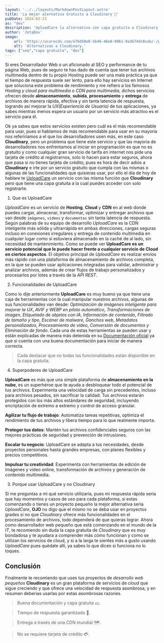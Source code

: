 ```yaml
---
layout: '../../layouts/MarkdownPostLayout.astro'
title: 'La mejor alernativa Gratuita a Cloudinary 🚀'
pubDate: 2024-03-23
as: "dev"
description: 'UploadCare la alternativa con capa gratuita a Cloudinary y que deberias usar en 2024..'
author: 'JotaDev'
image:
    url: 'https://ucarecdn.com/e76d50e8-5b49-48e0-9061-9a3674dc8ceb/-/preview/1000x750/'
    alt: 'Alternativas a Cloudinary.'
tags: ["seo","capa gratuita", "dev"]
---
```


Si eres Desarrollador Web o un aficionado al SEO y performance de tu página Web, pues de seguro te has dado de cuenta que tener tus archivos multimedia dentro de tu propio Hosting puede ser una mala práctica ya que el tiempo de respuesta suele ser lento, para ello hay servicios en Internet que soluciona este problema de rendimiento y me refiero a los famosos *Hosting y cloud para multimedia* o *CDN para multimedia*, dichos servicios ofrecen desde **almacenamiento**, **subida**, **procesamiento** y **entrega** de archivos de manera rápida, efectiva y sin tanta latencia de respuesta, logrando así mejorar la *UX(Experiencia de Usuario)* de tus aplicaciones, ya sabes mientras menos espera un usuario por un servicio más atractivo es el servicio para él.

Ok ya sabes que estos servicios existen pero cuál es el más recomendable para usar, pues si hablamos de más recomendable para usar en su mayoría nos referiríamos a el que los desarrolladores usen más, en este caso **Cloudinary**, pero un problema que tiene este servicio y que las mayoría de desarrolladores nos enfrentamos al iniciar en programación es que no es gratuito y como cualquier gran servicio de tarifa en internet nos pide una tarjeta de crédito al registrarnos, solo lo hacen para estar seguros, ahora que pasa si no tienes tarjeta de crédito, pues es hora de decir adiós a **Cloudinary** e irte por un servicio gratuito que cumpla con las mismas o algunas de las funcionalidades que quisieras usar, por ello el día de hoy de hablare te [UploadCare](https://uploadcare.com/) un servicio con las misma función que **Cloudinary** pero que tiene una capa gratuita a la cual puedes acceder con solo registrarte.

1. Que es UploadCare

*UploadCare* es un servicio de **Hosting**, **Cloud** y **CDN** en al web donde puedes cargar, almacenar, transformar, optimizar y entregar archivos que van desde `imágenes`, `videos` y `documentos` sin tanta latencia de respuesta. Según palabras de su equipo de desarrollo *UploadCare* es la CDN inteligente más sólida y ultrarrápida en ambas direcciones, cargas seguras incluso en conexiones irregulares y entrega de contenido multimedia en cualquier lugar como si estuviera almacenado en la caché de al lado, sin necesidad de mantenimiento. Como se puede ver **UploadCare es un servicio potencial que le puede hacer frente a cualquier servicio de Cloud en ciertos aspectos**. El objetivo principal de *UploadCare* es realizar envíos más rápido con una plataforma de almacenamiento de archivos completa, en la que se pueden usar aplicaciones integradas para validar, administrar y analizar archivos, además de crear flujos de trabajo personalizados y procesarlos por lotes a través de la *API REST*.

2. Funcionalidades de UploadCare

Como lo dije anteriormente **UploadCare** es muy bueno ya que tiene una caja de herramientas con la cual manipular nuestros archivos, algunas de sus funcionalidades van desde: *Optimización de imágenes inteligente para mejorar la UX*, *AVIF y WEBP en piloto automático*, *Transformaciones de imagen*, *Etiquetado de objetos con IA*, *Información de contenido*, *Filtrado de tamaño y tipo*, *Escáner de malware*, *Ganchos web*, *Metadatos personalizados*, *Procesamiento de vídeo*, *Conversión de documentos y Eliminación de fondo*. Cada una de estas herramientas se pueden usar y están explicadas de manera más detenida en su [Documentación oficial](https://uploadcare.com/docs/) ya que si cuenta con una buena documentación para iniciar de manera correcta.

> Cada destacar que no todas las funcionalidades están disponible en la capa gratuita.

4. Superpoderes de UploadCare

**UploadCare** es más que una simple plataforma de **almacenamiento en la nube**, es un superhéroe que te ayuda a desbloquear todo el potencial de tus archivos. Experimenta una velocidad de carga sin precedentes, incluso para archivos pesados, sin sacrificar la calidad. Tus archivos estarán protegidos con los más altos estándares de seguridad, incluyendo encriptación de extremo a extremo y control de acceso granular.

**Agilizar tu flujo de trabajo**: Automatiza tareas repetitivas, optimiza el rendimiento de tus archivos y libera tiempo para lo que realmente importa.

**Proteger tus datos**: Mantén tus archivos confidenciales seguros con las mejores prácticas de seguridad y prevención de intrusiones.

**Escalar tu negocio**: UploadCare se adapta a tus necesidades, desde proyectos personales hasta grandes empresas, con planes flexibles y precios competitivos.

**Impulsar tu creatividad**: Experimenta con herramientas de edición de imágenes y video online, transformación de archivos y generación de contenido multimedia.

3. Porque usar UploadCare y no Cloudinary

Si me preguntas a mi qué servicio utilizaría, pues mi respuesta rápida seria que hay momentos y casos de uso para cada plataforma, si estas comenzando o tienes un proyecto pequeño la mejor alternativa seria *UploadCare*, **OJO** no digo que el mismo no se deba usar en proyectos grades si no que *Cloudinary* ofrece más funcionalidades en el procesamiento de archivos, todo dependerá de que quieras lograr. Ahora como desarrollador web pequeño que está comenzando en el mundo de la *IT*, te recomiendo sin duda la capa gratuita de *Cloudinary* que es muy bondadosa y te ayudara a comprender más cómo funcionan y como se utilizan los servicios de cloud, y si a la larga te sientes más a gusto usando *UploadCare* pues quédate allí, ya sabes lo que dicen si funciona no lo toques.

## Conclusión

Finalmente te recomiendo que uses tus proyectos de *desarrollo web pequeños* **Cloudinary** es un gran plataforma de servicios de *cloud* que sigue creciendo y que ofrece una velocidad de respuesta asombrosa, y en resumen deberias usarlas por estas asombrosas razones.

> Buena documentación y capa gratuita 💵.

> Tiempo de respuesta garantizado 🚀.

> Entrega a través de una CDN mundial 🗺.

> No se requiere tarjeta de crédito 💳.
